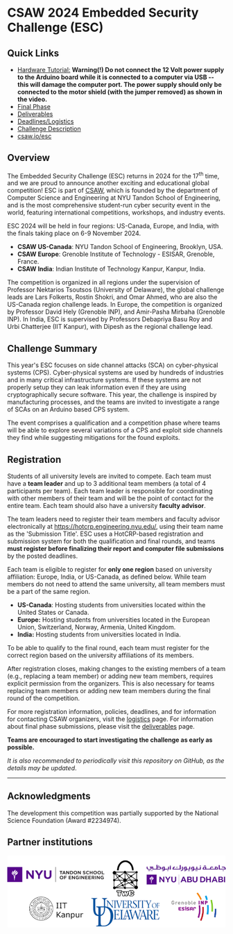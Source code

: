 CSAW 2024 Embedded Security Challenge (ESC)
===========================================
## Quick Links

* [Hardware Tutorial:](https://drive.google.com/file/d/1DRpB7Qy6YpE_sjXaRERW-EI_ULjzWqRX/view?usp=drive_link) __Warning(!) Do not connect the 12 Volt power supply to the Arduino board while it is connected to a computer via USB -- this will damage the computer port. The power supply should only be connected to the motor shield (with the jumper removed) as shown in the video.__
* [Final Phase](https://github.com/TrustworthyComputing/csaw_esc_2024/blob/main/Final_Phase.md)
* [Deliverables](https://github.com/TrustworthyComputing/csaw_esc_2024/blob/main/deliverables.md)
* [Deadlines/Logistics](https://github.com/TrustworthyComputing/csaw_esc_2024/blob/main/logistics.md#competition-deadlines)
* [Challenge Description](https://github.com/TrustworthyComputing/csaw_esc_2024/blob/main/Challenge_Description.md)
* [csaw.io/esc](https://www.csaw.io/esc)

## Overview

The Embedded Security Challenge (ESC) returns in 2024 for the 17<sup>th</sup> time, and we are proud to announce another exciting and educational global competition! ESC is part of [CSAW](https://www.csaw.io/), which is founded by the department of Computer Science and Engineering at NYU Tandon School of Engineering, and is the most comprehensive student-run cyber security event in the world, featuring international competitions, workshops, and industry events.

ESC 2024 will be held in four regions: US-Canada, Europe, and India, with the finals taking place on 6-9 November 2024.

-   **CSAW US-Canada**: NYU Tandon School of Engineering, Brooklyn, USA.
-   **CSAW Europe**: Grenoble Institute of Technology - ESISAR, Grenoble, France.
-   **CSAW India**: Indian Institute of Technology Kanpur, Kanpur, India.

The competition is organized in all regions under the supervision of Professor Nektarios Tsoutsos (University of Delaware), the global challenge leads are Lars Folkerts, Rostin Shokri, and Omar Ahmed, who are also the US-Canada region challenge leads.
In Europe, the competition is organized by Professor David Hely (Grenoble INP), and Amir-Pasha Mirbaha (Grenoble INP).
In India, ESC is supervised by Professors Debapriya Basu Roy and Urbi Chatterjee (IIT Kanpur), with Dipesh as the regional challenge lead.

## Challenge Summary
This year's ESC focuses on side channel attacks (SCA) on cyber-physical systems (CPS). Cyber-physical systems are used by hundreds of industries and in many critical infrastructure systems. If these systems are not properly setup they can leak information even if they are using cryptographically secure software. This year, the challenge is inspired by manufacturing processes, and the teams are invited to investigate a range of SCAs on an Arduino based CPS system.

The event comprises a qualification and a competition phase where teams will be able to explore several variations of a CPS and exploit side channels they find while suggesting mitigations for the found exploits.

## Registration

Students of all university levels are invited to compete. Each team must have a **team leader** and up to 3 additional team members (a total of 4 participants per team). Each team leader is responsible for coordinating with other members of their team and will be the point of contact for the entire team. Each team should also have a university **faculty advisor**.


The team leaders need to register their team members and faculty advisor electronically at https://hotcrp.engineering.nyu.edu/, using their team name as the 'Submission Title'. ESC uses a HotCRP-based registration and submission system for both the qualification and final rounds, and teams **must register before finalizing their report and computer file submissions** by the posted deadlines.


Each team is eligible to register for **only one region** based on university affiliation: Europe, India, or US-Canada, as defined below.
While team members do not need to attend the same university, all team members must be a part of the same region.

-   **US-Canada**: Hosting students from universities located within the United States or Canada.
-   **Europe:** Hosting students from universities located in the European Union, Switzerland, Norway, Armenia, United Kingdom.
-   **India:** Hosting students from universities located in India.

To be able to qualify to the final round, each team must register for the correct region based on the university affiliations of its members.


After registration closes, making changes to the existing members of a team (e.g., replacing a team member) or adding new team members, requires explicit permission from the organizers. This is also necessary for teams replacing team members or adding new team members during the final round of the competition.


For more registration information, policies, deadlines, and for information for contacting CSAW organizers, visit the [logistics](logistics.md) page. For information about final phase submissions, please visit the [deliverables](deliverables.md) page.

**Teams are encouraged to start investigating the challenge as early as possible.**

*It is also recommended to periodically visit this repository on GitHub, as the details may be updated*.

---

## Acknowledgments
The development this competition was partially supported by the National Science Foundation (Award #2234974).

## Partner institutions

<p align="center">
    <img src="./logos/logos.png" alt="logos"/>
</p>


[badge-license]: https://img.shields.io/badge/license-MIT-green.svg

